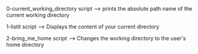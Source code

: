 0-current_working_directory script -->  prints the absolute path name of the current working directory

1-listit script --> Displays the content of your current directory

2-bring_me_home script --> Changes the working directory to the user's home directory
